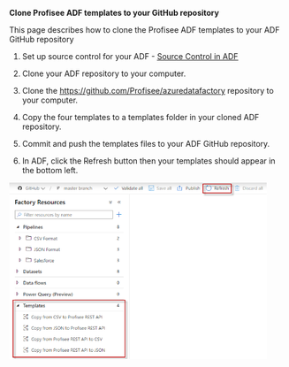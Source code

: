 **Clone Profisee ADF templates to your GitHub repository**

This page describes how to clone the Profisee ADF templates to your ADF
GitHub repository

1.  Set up source control for your ADF - [<u>Source Control in
    ADF</u>](https://docs.microsoft.com/en-us/azure/data-factory/source-control)

2.  Clone your ADF repository to your computer.

3.  Clone the
    [<u>https://github.com/Profisee/azuredatafactory</u>](https://github.com/Profisee/azuredatafactory)
    repository to your computer.

4.  Copy the four templates to a templates folder in your cloned ADF
    repository.

5.  Commit and push the templates files to your ADF GitHub repository.

6.  In ADF, click the Refresh button then your templates should appear
    in the bottom left.

   <img src="./media/image1.png" style="width:4.852in;height:3.32124in" />
